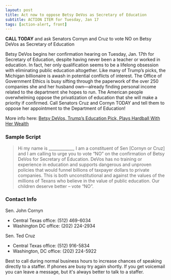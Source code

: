 ```yaml
---
layout: post
title: Act now to oppose Betsy DeVos as Secretary of Education 
subtitle: ACTION ITEM for Tuesday, Jan 17
tags: [action-alert, front]
---
```


**CALL TODAY** and ask Senators Cornyn and Cruz to vote NO on Betsy DeVos as Secretary of Education 

Betsy DeVos begins her confirmation hearing on Tuesday, Jan. 17th for Secretary of Education, despite having never been a teacher or worked in education. In fact, her only qualification seems to be a lifelong obsession with eliminating public education altogether. Like many of Trump’s picks, the Michigan billionaire is awash in potential conflicts of interest. The Office of Government Ethics is busy sifting through the paperwork of the over 250 companies she and her husband own—already finding personal income related to the department she hopes to run. The American people overwhelming oppose the privatization of education that she will make a priority if confirmed. Call Senators Cruz and Cornyn TODAY and tell them to oppose her appointment to the Department of Education!

More info here: [Betsy DeVos, Trump’s Education Pick, Plays Hardball With Her Wealth](https://www.nytimes.com/2017/01/09/us/politics/betsy-devos-education-secretary.html)


### Sample Script

> Hi my name is ____________, I am a constituent of Sen [Cornyn or Cruz] and I am calling to urge you to vote “NO” on the confirmation of Betsy DeVos for Secretary of Education. DeVos has no training or experience in education and supports dangerous and unproven policies that would funnel billions of taxpayer dollars to private companies. This is both unconstitutional and against the values of the millions of Texans who believe in the value of public education. Our children deserve better – vote “NO”.


### Contact Info

Sen. John Cornyn

* Central Texas office: (512) 469-6034
* Washington DC office: (202) 224-2934

Sen. Ted Cruz

* Central Texas office: (512) 916-5834
* Washington, DC office: (202) 224-5922

Best to call during normal business hours to increase chances of speaking
directly to a staffer. If phones are busy try again shortly. If you get
voicemail you can leave a message, but it's always better to talk to
a staffer.

